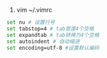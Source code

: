 1. vim ~/.vimrc

```bash
set nu # 设置行号
set tabstop=4 # tab宽度4个空格
set expandtab # tab转换为4个空格
set autoindent # 自动缩进
set encoding=utf-8 #设置默认编码
```
